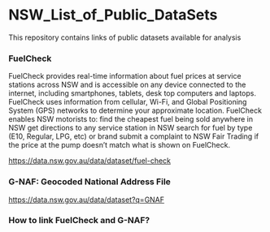 # NSW_List_of_Public_DataSets
This repository contains links of public datasets available for analysis

### FuelCheck

FuelCheck provides real-time information about fuel prices at service stations across NSW and is accessible on any device connected to the internet, including smartphones, tablets, desk top computers and laptops. FuelCheck uses information from cellular, 
Wi-Fi, and Global Positioning System (GPS) networks to determine your approximate location.
FuelCheck enables NSW motorists to:
find the cheapest fuel being sold anywhere in NSW
get directions to any service station in NSW
search for fuel by type (E10, Regular, LPG, etc) or brand
submit a complaint to NSW Fair Trading if the price at the pump doesn’t match what is shown on FuelCheck.

https://data.nsw.gov.au/data/dataset/fuel-check

### G-NAF: Geocoded National Address File
https://data.nsw.gov.au/data/dataset?q=GNAF

### How to link FuelCheck and G-NAF?

